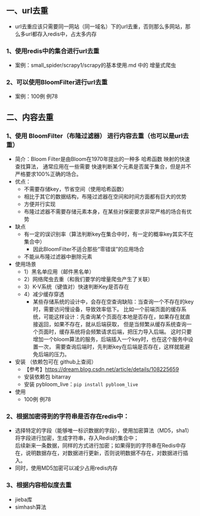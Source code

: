 ## 一、url去重
- url去重应该只需要同一网站（同一域名）下的url去重，否则那么多网站，那么多url都存入redis中，占太多内存
### 1、使用redis中的集合进行url去重
- 案例：small_spider/scrapy1/scrapy的基本使用.md 中的 增量式爬虫
### 2、可以使用BloomFilter进行url去重
- 案例：100例 例78



## 二、内容去重
### 1、使用 BloomFilter（布隆过滤器） 进行内容去重（也可以是url去重）
- 简介：Bloom Filter是由Bloom在1970年提出的一种多 哈希函数 映射的快速查找算法，
      通常应用在一些需要 快速判断某个元素是否属于集合，但是并不严格要求100%正确的场合。
- 优点：
    - 不需要存储key，节省空间（使用哈希函数）
    - 相比于其它的数据结构，布隆过滤器在空间和时间方面都有巨大的优势
    - 方便并行实现
    - 布隆过滤器不需要存储元素本身，在某些对保密要求非常严格的场合有优势
- 缺点
    - 有一定的误识别率（算法判断key在集合中时，有一定的概率key其实不在集合中）
        - 因此BloomFilter不适合那些“零错误”的应用场合
    - 不能从布隆过滤器中删除元素
- 使用场景
    - 1）黑名单应用（邮件黑名单）
    - 2）网络爬虫去重（和我们要学的增量爬虫产生了关联）
    - 3）K-V系统（键值对）快速判断Key是否存在
    - 4）减少缓存穿透
        - 某些存储系统的设计中，会存在空查询缺陷：当查询一个不存在的key时，需要访问慢设备，导致效率低下。
          比如一个前端页面的缓存系统，可能这样设计：先查询某个页面在本地是否存在，如果存在就直接返回，如果不存在，就从后端获取，
          但是当频繁从缓存系统查询一个页面时，缓存系统将会频繁请求后端，把压力导入后端。
          这时只要增加一个bloom算法的服务，后端插入一个key时，也在这个服务中设置一次，
          需要查询后端时，先判断key在后端是否存在，这样就能避免后端的压力。
- 安装 （依赖包可在 github上查阅）
    - 【参考】https://dream.blog.csdn.net/article/details/108225659
    - 安装依赖包 bitarray
    - 安装 pybloom_live：`pip install pybloom_live`
- 使用
    - 100例 例78
    
### 2、根据加密得到的字符串是否存在redis中：
- 选择特定的字段（能够唯一标识数据的字段），使用加密算法（MD5，sha1）将字段进行加密，生成字符串，存入Redis的集合中；  
  后续新来一条数据，同样的方式进行加密；如果得到的字符串在Redis中存在，说明数据存在，对数据进行更新，否则说明数据不存在，对数据进行插入。
- 同时，使用MD5加密可以减少占用redis内存
  
### 3、根据内容相似度去重
- jieba库
- simhash算法
